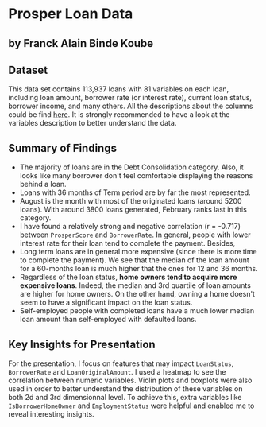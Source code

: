 # Prosper Loan Data
## by Franck Alain Binde Koube


## Dataset

This data set contains 113,937 loans with 81 variables on each loan, including loan amount, borrower rate (or interest rate), current loan status, borrower income, and many others. All the descriptions about the columns could be find [here](https://docs.google.com/spreadsheets/d/1gDyi_L4UvIrLTEC6Wri5nbaMmkGmLQBk-Yx3z0XDEtI/edit#gid=0). It is strongly recommended to have a look at the variables description to better understand the data. 


## Summary of Findings

- The majority of loans are in the Debt Consolidation category. Also, it looks like many borrower don't feel comfortable displaying the reasons behind a loan.
- Loans with 36 months of Term period are by far the most represented.
- August is the month with most of the originated loans (around 5200 loans). With around 3800 loans generated, February ranks last in this category.
- I have found a relatively strong and negative correlation (r = -0.717) between `ProsperScore` and `BorrowerRate`. In general, people with lower interest rate for their loan tend to complete the payment. Besides, 
- Long term loans are in general more expensive (since there is more time to complete the payment). We see that the median of the loan amount for a 60-months loan is much higher that the ones for 12 and 36 months.
- Regardless of the loan status, **home owners tend to acquire more expensive loans**. Indeed, the median and 3rd quartile of loan amounts are higher for home owners. On the other hand, owning a home doesn't seem to have a significant impact on the loan status. 
- Self-employed people with completed loans have a much lower median loan amount than self-employed with defaulted loans.

## Key Insights for Presentation

For the presentation, I focus on features that may impact `LoanStatus`, `BorrowerRate` and `LoanOriginalAmount`. I used a heatmap to see the correlation between numeric variables. Violin plots and boxplots were also used in order to better understand the distribution of these variables on both 2d and 3rd dimensionnal level. To achieve this, extra variables like `IsBorrowerHomeOwner` and `EmploymentStatus` were helpful and enabled me to reveal interesting insights.

